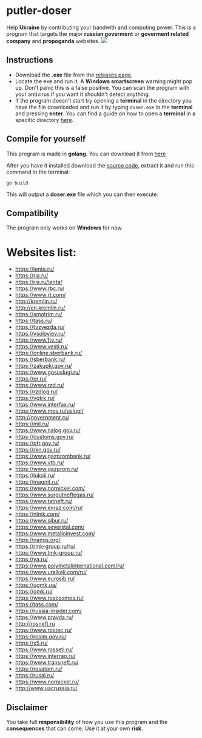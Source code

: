 # putler-doser

Help **Ukraine** by contributing your bandwith and computing power. This is a program that targets the major **russian goverment** or **goverment related company** and **propoganda** websites.
![](https://user-images.githubusercontent.com/96660055/155876774-df03c397-c308-4bf3-8752-5ec92272884b.png)

## Instructions
- Download the **.exe** file from the [releases page](https://github.com/metastck/putler-doser/releases).
- Locate the exe and run it. A **Windows smartscreen** warning might pop up. Don't panic this is a false positive. You can scan the program with your antivirus if you want it shouldn't detect anything.
- If the program doesn't start try opening a **terminal** in the directory you have the file downloaded and run it by typing `doser.exe` in the **terminal** and pressing **enter**. You can find a guide on how to open a **terminal** in a specific directory [here](https://www.lifewire.com/open-command-prompt-in-a-folder-5185505).
## Compile for yourself
This program is made in **golang**. You can download it from [here](https://go.dev/dl/)

After you have it installed download the [source code](https://codeload.github.com/metastck/putler-doser/zip/refs/heads/master), extract it and run this command in the terminal:
```
go build
```
This will output a **doser.exe** file which you can then execute.

## Compatibility
The program only works on **Windows** for now.

# Websites list:
- https://lenta.ru/
- https://ria.ru/
- https://ria.ru/lenta/
- https://www.rbc.ru/
- https://www.rt.com/
- http://kremlin.ru/
- http://en.kremlin.ru/
- https://smotrim.ru/
- https://tass.ru/
- https://tvzvezda.ru/
- https://vsoloviev.ru/
- https://www.1tv.ru/
- https://www.vesti.ru/
- https://online.sberbank.ru/
- https://sberbank.ru/
- https://zakupki.gov.ru/
- https://www.gosuslugi.ru/
- https://er.ru/
- https://www.rzd.ru/
- https://rzdlog.ru/
- https://vgtrk.ru/
- https://www.interfax.ru/
- https://www.mos.ru/uslugi/
- http://government.ru/
- https://mil.ru/
- https://www.nalog.gov.ru/
- https://customs.gov.ru/
- https://pfr.gov.ru/
- https://rkn.gov.ru/
- https://www.gazprombank.ru/
- https://www.vtb.ru/
- https://www.gazprom.ru/
- https://lukoil.ru/
- https://magnit.ru/
- https://www.nornickel.com/
- https://www.surgutneftegas.ru/
- https://www.tatneft.ru/
- https://www.evraz.com/ru/
- https://nlmk.com/
- https://www.sibur.ru/
- https://www.severstal.com/
- https://www.metalloinvest.com/
- https://nangs.org/
- https://rmk-group.ru/ru/
- https://www.tmk-group.ru/
- https://ya.ru/
- https://www.polymetalinternational.com/ru/
- https://www.uralkali.com/ru/
- https://www.eurosib.ru/
- https://ugmk.ua/
- https://omk.ru/
- https://www.roscosmos.ru/
- https://tass.com/
- https://russia-insider.com/
- https://www.pravda.ru/
- http://rosneft.ru
- https://www.rostec.ru/
- https://rosim.gov.ru/
- https://x5.ru/
- https://www.rosseti.ru/
- https://www.interrao.ru/
- https://www.transneft.ru/
- https://rosatom.ru/
- https://rusal.ru/
- https://www.nornickel.ru/
- http://www.uacrussia.ru/

## Disclaimer
You take full **responsibility** of how you use this program and the **consequences** that can come. Use it at your own **risk**.
